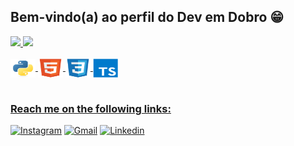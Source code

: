 ## Bem-vindo(a) ao perfil do Dev em Dobro 😁

 <div>
  <a href="https://github.com/maurex23">
  <img height="180em" src="https://github-readme-stats.vercel.app/api?username=maurex23&show_icons=true&theme=tokyonight&include_all_commits=true&count_private=true"/>
  <img height="180em" src="https://github-readme-stats.vercel.app/api/top-langs/?username=maurex23&layout=compact&langs_count=6&theme=tokyonight"/>
</div>
<div style="display: inline_block"><br>
  <img align="center" alt="Python" height="30" width="40" src="https://raw.githubusercontent.com/devicons/devicon/master/icons/python/python-original.svg">
  <img align="center" alt="HTML" height="30" width="40" src="https://raw.githubusercontent.com/devicons/devicon/master/icons/html5/html5-original.svg">
  <img align="center" alt="CSS" height="30" width="40" src="https://raw.githubusercontent.com/devicons/devicon/master/icons/css3/css3-original.svg">
  <img align="center" alt="TypeScript" height="30" width="40" src="https://raw.githubusercontent.com/devicons/devicon/master/icons/typescript/typescript-plain.svg">
</div>
 
 <br>
 
  ### Reach me on the following links:
 
<div> 
  <a href="https://instagram.com/vfmauro" target="_blank"><img src="https://i0.wp.com/mixdamel.com.br/wp-content/uploads/2015/09/instagram.png?fit=256%2C256&ssl=1" style="height: 1cm; width: 1cm;" alt="Instagram" target="_blank"></a>
  <a href = "mailto:maurofviana23@gmail.com"><img src="https://www.pngmart.com/files/16/Black-Gmail-PNG-Photos.png" style="height: 10mm; width: 1cm;" alt="Gmail" target="_blank"></a>
  <a href="https://www.linkedin.com/in/mauro-viana-b699331b1/" target="_blank"><img src="https://cdn.icon-icons.com/icons2/1/PNG/256/sociallinkedin_member_70.png" style="height: 1cm; width: 1cm;" alt="Linkedin" target="_blank"></a> 
 
</div>

